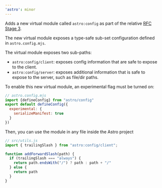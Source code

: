 ```yaml
---
'astro': minor
---
```


Adds a new virtual module called `astro:config` as part of the relative [RFC Stage 3](https://github.com/withastro/roadmap/pull/1106).

The new virtual module exposes a type-safe sub-set configuration defined in `astro.config.mjs`.

The virtual module exposes two sub-paths:
- `astro:config/client`: exposes config information that are safe to expose to the client.
- `astro:config/server`: exposes additional information that is safe to expose to the server, such as file/dir paths.

To enable this new virtual module, an experimental flag must be turned on:

```js
// astro.config.mjs
import {defineConfig} from "astro/config"
export default defineConfig({
  experimental: {
    serializeManifest: true
  }
})
```

Then, you can use the module in any file inside the Astro project

```js
// src/utils.js
import { trailingSlash } from "astro:config/client";

function addForwardSlash(path) {
  if (trailingSlash === "always") {
    return path.endsWith("/") ? path : path + "/"
  } else {
    return path
  }
}

```

